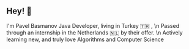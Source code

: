 ## Hey! 👋 
I'm Pavel Basmanov
Java Developer, living in Turkey 🇹🇷 , \n Passed through an internship in the Netherlands 🇳🇱  by their offer. \n 
Actively learning new, and truly love Algorithms and Computer Science
